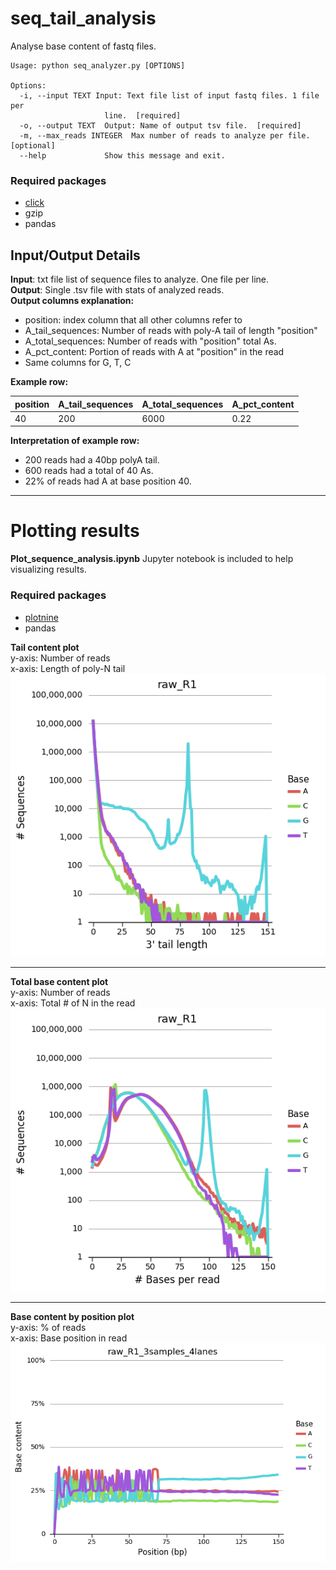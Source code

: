 # seq_tail_analysis
Analyse base content of fastq files.
```
Usage: python seq_analyzer.py [OPTIONS]

Options:
  -i, --input TEXT Input: Text file list of input fastq files. 1 file per
                     line.  [required]
  -o, --output TEXT  Output: Name of output tsv file.  [required]
  -m, --max_reads INTEGER  Max number of reads to analyze per file. [optional]
  --help             Show this message and exit.
  ```
### Required packages
- [click](https://pypi.org/project/click/)
- gzip
- pandas  

## Input/Output Details
**Input**: txt file list of sequence files to analyze. One file per line.  
**Output**: Single .tsv file with stats of analyzed reads.  
**Output columns explanation:**
- position: index column that all other columns refer to
- A_tail_sequences: Number of reads with poly-A tail of length "position"
- A_total_sequences: Number of reads with "position" total As.
- A_pct_content: Portion of reads with A at "position" in the read  
- Same columns for G, T, C  

**Example row:**  

position | A_tail_sequences | A_total_sequences | A_pct_content
--- | --- | --- | ---
 40 | 200 | 6000 | 0.22

**Interpretation of example row:**  
- 200 reads had a 40bp polyA tail.
- 600 reads had a total of 40 As.
- 22% of reads had A at base position 40.

---

# Plotting results

**Plot_sequence_analysis.ipynb** Jupyter notebook is included to help visualizing results.

### Required packages
- [plotnine](https://plotnine.readthedocs.io/en/stable/installation.html)
- pandas

**Tail content plot**  
y-axis: Number of reads  
x-axis: Length of poly-N tail  
![Example tail content plot](images/Example_tails.png)  
___
**Total base content plot**  
y-axis: Number of reads  
x-axis: Total # of N in the read  
![Example total base content plot](images/Example_total_base_content.png)
___
**Base content by position plot**  
y-axis: % of reads  
x-axis: Base position in read  
![Example base content by position plot](images/Example_content_by_position.png)
